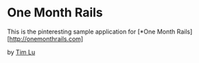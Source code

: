 # One Month Rails

This is the pinteresting sample application for [*One Month Rails][http://onemonthrails.com]

by [Tim Lu](http://mattangriffel.com)